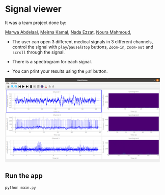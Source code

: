 # Signal viewer

It was a team project done by:

[Marwa Abdelaal](https://github.com/MarwaAbdelAal), 
[Meirna Kamal](https://github.com/Meirna-kamal), 
[Nada Ezzat](https://github.com/nadaezzat-99), 
[Noura Mahmoud](https://github.com/Noura-Mahmoud), 

- The user can open 3 different medical signals in 3 different channels, control the signal with `play`/`pause`/`stop` buttons, `Zoom-in`, `zoom-out` and `scroll` through the signal.
  
- There is a spectrogram for each signal.

- You can print your results using the `pdf` button.

![app](app.png)

## Run the app

```bash
python main.py
```